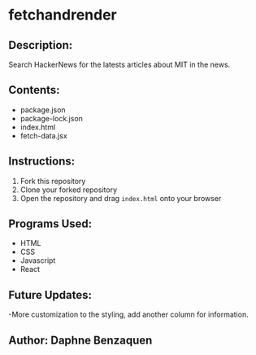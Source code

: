 # fetchandrender
## Description:
Search HackerNews for the latests articles about MIT in the news.

## Contents:
- package.json
- package-lock.json
- index.html
- fetch-data.jsx

## Instructions:
1. Fork this repository
2. Clone your forked repository
3. Open the repository and drag `index.html` onto your browser 

## Programs Used:
- HTML
- CSS
- Javascript
- React


## Future Updates:
-More customization to the styling, add another column for information.

## Author: Daphne Benzaquen
